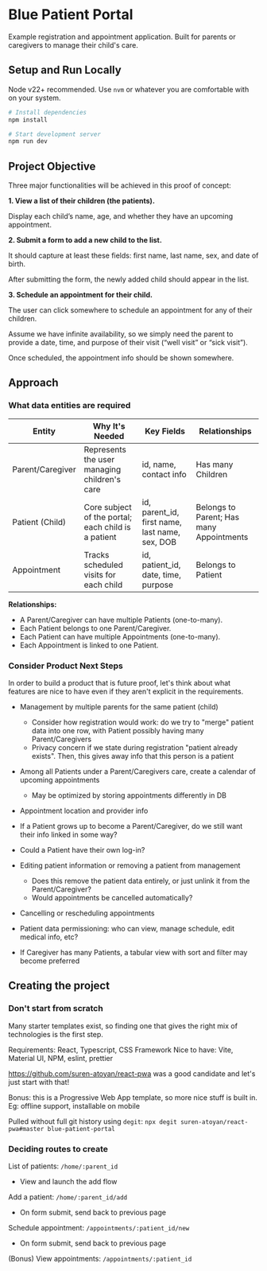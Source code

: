 # Blue Patient Portal
Example registration and appointment application. Built for parents or caregivers to manage their child's care.

## Setup and Run Locally
Node v22+ recommended. Use `nvm` or whatever you are comfortable with on your system.

```bash
# Install dependencies
npm install

# Start development server
npm run dev
```

## Project Objective
Three major functionalities will be achieved in this proof of concept:

**1. View a list of their children (the patients).**

Display each child’s name, age, and whether they have an upcoming
appointment.

**2. Submit a form to add a new child to the list.**

It should capture at least these fields: first name, last name, sex, and date of birth.

After submitting the form, the newly added child should appear in the list.

**3. Schedule an appointment for their child.**

The user can click somewhere to schedule an appointment for any of their
children.

Assume we have infinite availability, so we simply need the parent to provide a
date, time, and purpose of their visit (“well visit” or “sick visit”).

Once scheduled, the appointment info should be shown somewhere.

## Approach
### What data entities are required
| Entity         | Why It's Needed                                                                 | Key Fields                                      | Relationships                                      |
|----------------|--------------------------------------------------------------------------------|--------------------------------------------------|----------------------------------------------------|
| Parent/Caregiver | Represents the user managing children's care                                  | id, name, contact info                           | Has many Children                                  |
| Patient (Child)  | Core subject of the portal; each child is a patient                          | id, parent_id, first name, last name, sex, DOB   | Belongs to Parent; Has many Appointments           |
| Appointment      | Tracks scheduled visits for each child                                        | id, patient_id, date, time, purpose                | Belongs to Patient                                   |

**Relationships:**
- A Parent/Caregiver can have multiple Patients (one-to-many).
- Each Patient belongs to one Parent/Caregiver.
- Each Patient can have multiple Appointments (one-to-many).
- Each Appointment is linked to one Patient.


### Consider Product Next Steps
In order to build a product that is future proof, let's think about what features are nice to have even if they aren't explicit in the requirements.
- Management by multiple parents for the same patient (child)
  - Consider how registration would work: do we try to "merge" patient data into one row, with Patient possibly having many Parent/Caregivers
  - Privacy concern if we state during registration "patient already exists". Then, this gives away info that this person is a patient
- Among all Patients under a Parent/Caregivers care, create a calendar of upcoming appointments
  - May be optimized by storing appointments differently in DB
- Appointment location and provider info
- If a Patient grows up to become a Parent/Caregiver, do we still want their info linked in some way?
- Could a Patient have their own log-in?
- Editing patient information or removing a patient from management
  - Does this remove the patient data entirely, or just unlink it from the Parent/Caregiver?
  - Would appointments be cancelled automatically?

- Cancelling or rescheduling appointments

- Patient data permissioning: who can view, manage schedule, edit medical info, etc?

- If Caregiver has many Patients, a tabular view with sort and filter may become preferred

## Creating the project
### Don't start from scratch
Many starter templates exist, so finding one that gives the right mix of technologies is the first step.

Requirements: React, Typescript, CSS Framework
Nice to have: Vite, Material UI, NPM, eslint, prettier

https://github.com/suren-atoyan/react-pwa was a good candidate and let's just start with that!

Bonus: this is a Progressive Web App template, so more nice stuff is built in. Eg: offline support, installable on mobile

Pulled without full git history using `degit`: `npx degit suren-atoyan/react-pwa#master blue-patient-portal`

### Deciding routes to create
List of patients: `/home/:parent_id`
- View and launch the add flow

Add a patient: `/home/:parent_id/add`
- On form submit, send back to previous page

Schedule appointment: `/appointments/:patient_id/new`
- On form submit, send back to previous page

(Bonus) View appointments: `/appointments/:patient_id`
